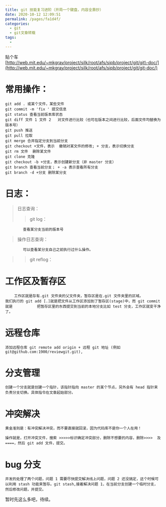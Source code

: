 ```yaml
---
title: git 技能复习进阶（开局一个键盘，内容全靠抄）
date: 2020-10-12 12:09:51
permalink: /pages/fa1d4f/
categories:
  - git
  - git文章转载
tags:
  - 
---
```

贴个车 [http://web.mit.edu/~mkgray/project/silk/root/afs/sipb/project/git/git\-doc/](http://web.mit.edu/~mkgray/project/silk/root/afs/sipb/project/git/git-doc/)

# 常用操作：

```
git add . 或某个文件，某些文件
git commit -m 'fix ' 提交信息
git status 查看当前版本库状态
git diff 文件 1 文件 2   对文件进行比较（也可在版本之间进行比较，后面文件均替换为版本号）
git push 推送
git pull 拉取
git merge 合并指定分支到当前分支
git checkout +文件，表示  撤销对某文件的修改; + 分支，表示切换分支
git rm 文件  删除某文件
git clone 克隆
git checkout -b +分支，表示创建新分支（非 master 分支）
git branch 查看当前分支； + -a 表示查看所有分支
git branch -d +分支 删除某分支

```

# 日志：

> 日志查询：
>
> > git log：

```
		查看某分支当前的版本号

```

> 操作日志查询：

```
		可以查看某分支自己之前执行过什么操作。

```

> > git reflog：

# 工作区及暂存区

```
	工作区就是存有.git 文件夹的父文件夹，暂存区是在.git 文件夹里的区域。
我们执行的 git add [.]就是把文件从工作区添加到了暂存区(stage)中，而 git commit 就是			把暂存区里的东西提交到当前的本地分支比如 test 分支，工作区就变干净了。

```

# 远程仓库

```
添加远程仓库 git remote add origin + 远程 git 地址 (例如 git@github.com:1900/reviewgit.git),

```

# 分支管理

```
创建一个分支就是创建一个指针，该指针指向 master 的某个节点，另外会有 head 指针来负责分支切换。具体指令在文章起始部分。

```

# 冲突解决

```
黄金准则是：有冲突解决冲突，而不要直接就回滚，因为代码库不是你一个人在用！

操作就是，打开冲突文件，搜索 >>>>>标识确定冲突部分，删除不想要的内容，删除>>>>  及 ====，然后 git add 文件，提交。

```

# bug 分支

```
并发的处理了两个问题，问题 1 需要尽快提交解决线上问题，问题 2 还没搞定，这个时候可以利用 stash 功能来暂存。git stash,接着解决问题 1，在当前分支创建一个临时分支，然后修改问题，并提交。

```

暂时先这么多吧，待续。